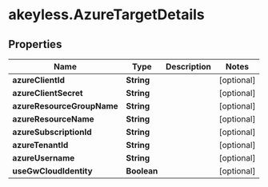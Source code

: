 # akeyless.AzureTargetDetails

## Properties

Name | Type | Description | Notes
------------ | ------------- | ------------- | -------------
**azureClientId** | **String** |  | [optional] 
**azureClientSecret** | **String** |  | [optional] 
**azureResourceGroupName** | **String** |  | [optional] 
**azureResourceName** | **String** |  | [optional] 
**azureSubscriptionId** | **String** |  | [optional] 
**azureTenantId** | **String** |  | [optional] 
**azureUsername** | **String** |  | [optional] 
**useGwCloudIdentity** | **Boolean** |  | [optional] 


